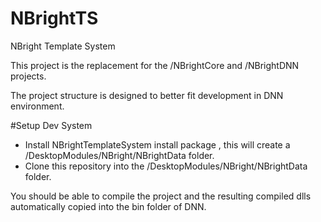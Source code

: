 # NBrightTS
NBright Template System

This project is the replacement for the /NBrightCore and /NBrightDNN projects.

The project structure is designed to better fit development in DNN environment.

#Setup Dev System


- Install NBrightTemplateSystem install package , this will create a /DesktopModules/NBright/NBrightData folder.
- Clone this repository into the /DesktopModules/NBright/NBrightData folder.

You should be able to compile the project and the resulting compiled dlls automatically copied into the bin folder of DNN.

